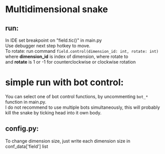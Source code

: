 # Multidimensional snake  
## run:
In IDE set breakpoint on "field.tic()" in main.py  
Use debugger next step hotkey to move.  
To rotate: run command `field.control(dimension_id: int, rotate: int)`  
where **dimension_id** is index of dimension, where rotate to  
and **rotate** is 1 or -1 for counterclockwise or clockwise rotation  
  
  
# simple run with bot control:  
You can select one of bot control functions, by uncommenting `bot_*` function in main.py.  
I do not recommend to use multiple bots simultaneously, this will probably kill the snake by ticking head into it own body.  
  
## config.py:  
To change dimension size, just write each dimension size in conf_data['field'] list  
  